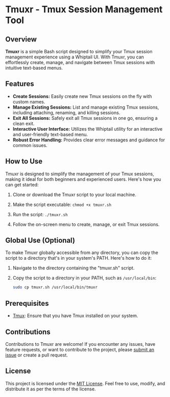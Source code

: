 # Tmuxr - Tmux Session Management Tool

## Overview

**Tmuxr** is a simple Bash script designed to simplify your Tmux session management experience using a Whiptail UI. With Tmuxr, you can effortlessly create, manage, and navigate between Tmux sessions with intuitive text-based menus.

## Features

- **Create Sessions:** Easily create new Tmux sessions on the fly with custom names.
- **Manage Existing Sessions:** List and manage existing Tmux sessions, including attaching, renaming, and killing sessions.
- **Exit All Sessions:** Safely exit all Tmux sessions in one go, ensuring a clean exit.
- **Interactive User Interface:** Utilizes the Whiptail utility for an interactive and user-friendly text-based menu.
- **Robust Error Handling:** Provides clear error messages and guidance for common issues.

## How to Use

Tmuxr is designed to simplify the management of your Tmux sessions, making it ideal for both beginners and experienced users. Here's how you can get started:

1. Clone or download the Tmuxr script to your local machine.

2. Make the script executable: `chmod +x tmuxr.sh`

3. Run the script: `./tmuxr.sh`

4. Follow the on-screen menu to create, manage, or exit Tmux sessions.

## Global Use (Optional)

To make Tmuxr globally accessible from any directory, you can copy the script to a directory that's in your system's PATH. Here's how to do it:

1. Navigate to the directory containing the "tmuxr.sh" script.

2. Copy the script to a directory in your PATH, such as `/usr/local/bin`:
   ```bash
   sudo cp tmuxr.sh /usr/local/bin/tmuxr

## Prerequisites

- [Tmux](https://github.com/tmux/tmux): Ensure that you have Tmux installed on your system.

## Contributions

Contributions to Tmuxr are welcome! If you encounter any issues, have feature requests, or want to contribute to the project, please [submit an issue](https://github.com/uberoptix/tmuxr/issues) or create a pull request.

## License

This project is licensed under the [MIT License](LICENSE). Feel free to use, modify, and distribute it as per the terms of the license.

